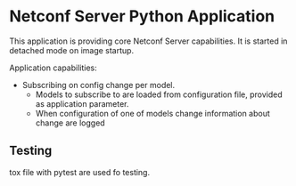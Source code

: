 # Netconf Server Python Application
This application is providing core Netconf Server capabilities.
It is started in detached mode on image startup.

Application capabilities:
 - Subscribing on config change per model.
   - Models to subscribe to are loaded from configuration file, 
     provided as application parameter.
   - When configuration of one of models change
     information about change are logged 


## Testing
tox file with pytest are used fo testing. 

